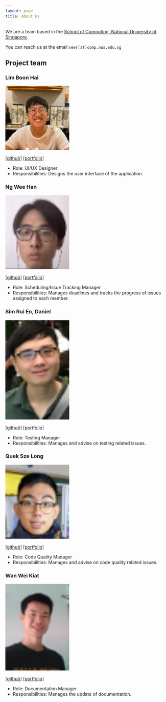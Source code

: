 ```yaml
---
layout: page
title: About Us
---
```


We are a team based in the [School of Computing, National University of Singapore](http://www.comp.nus.edu.sg).

You can reach us at the email `seer[at]comp.nus.edu.sg`

## Project team

### Lim Boon Hai

<img src="images/profile/boonhaii.png" width="200px">

[[github](https://github.com/boonhaii)]
[[portfolio](team/boonhaii.md)]

* Role: UI/UX Designer
* Responsibilities: Designs the user interface of the application.

### Ng Wee Han

<img src="images/profile/beefham.png" width="200px">

[[github](http://github.com/beefham)]
[[portfolio](team/beefham.md)]

* Role: Scheduling/Issue Tracking Manager
* Responsibilities: Manages deadlines and tracks the progress of issues assigned to each member.

### Sim Rui En, Daniel

<img src="images/profile/danielsimre.png" width="200px">

[[github](http://github.com/danielsimre)]
[[portfolio](team/danielsimre.md)]

* Role: Testing Manager
* Responsibilities: Manages and advise on testing related issues.

### Quek Sze Long

<img src="images/profile/szelongq.png" width="200px">

[[github](http://github.com/szelongq)]
[[portfolio](team/szelongq.md)]

* Role: Code Quality Manager
* Responsibilities: Manages and advise on code quality related issues.

### Wan Wei Kiat

<img src="images/profile/1waykiat.png" width="200px">

[[github](http://github.com/1waykiat)]
[[portfolio](team/1waykiat.md)]

* Role: Documentation Manager
* Responsibilities: Manages the update of documentation.
